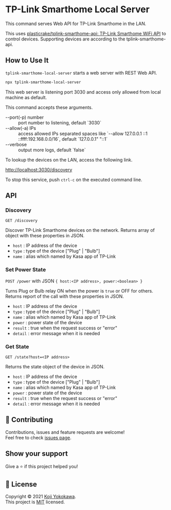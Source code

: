 # TP-Link Smarthome Local Server

This command serves Web API for TP-Link Smarthome in the LAN.

This uses [plasticrake/tplink-smarthome-api: TP-Link Smarthome WiFi API](https://github.com/plasticrake/tplink-smarthome-api) to control devices. Supporting devices are according to the tplink-smarthome-api.

## How to Use It

`tplink-smarthome-local-server` starts a web server with REST Web API.

```sh
npx tplink-smarthome-local-server
```

This web server is listening port 3030 and access only allowed from local machine as default.

This command accepts these arguments.

<dl>
  <dt>--port(-p) number</dt>
    <dd>port number to listening, default `3030`</dd>
  <dt>--allow(-a) IPs</dt>
    <dd>access allowed IPs separated spaces like `--allow 127.0.0.1 ::1 ::ffff:192.168.0.0/16`, default `127.0.0.1" "::1`</dd>
  <dt>--verbose</dt>
    <dd>output more logs, default `false`</dd>
</dl>

To lookup the devices on the LAN, access the following link.

[http://localhost:3030/discovery](
http://localhost:3030/discovery
)

To stop this service, push `ctrl-c` on the executed command line.

## API

### Discovery

`GET /discovery`

Discover TP-Link Smarthome devices on the network.
Returns array of object with these properties in JSON.
- `host` : IP address of the device
- `type` : type of the device ["Plug" | "Bulb"]
- `name` : alias which named by Kasa app of TP-Link

### Set Power State

`POST /power` with JSON `{ host:<IP address>, power:<boolean> }`

Turns Plug or Bulb relay ON when the power is `true` or OFF for others.
Returns report of the call with these properties in JSON.
- `host` : IP address of the device
- `type` : type of the device ["Plug" | "Bulb"]
- `name` : alias which named by Kasa app of TP-Link
- `power` : power state of the device
- `result` : true when the request success or "error"
- `detail` : error message when it is needed


### Get State

`GET /state?host=<IP address>`

Returns the state object of the device in JSON.
- `host` : IP address of the device
- `type` : type of the device ["Plug" | "Bulb"]
- `name` : alias which named by Kasa app of TP-Link
- `power` : power state of the device
- `result` : true when the request success or "error"
- `detail` : error message when it is needed


## 🤝 Contributing

Contributions, issues and feature requests are welcome!<br />Feel free to check [issues page](https://github.com/yokobond/tplink-smarthome-local-server/issues). 
## Show your support

Give a ⭐️ if this project helped you!


## 📝 License

Copyright © 2021 [Koji Yokokawa](https://github.com/yokobond).<br />
This project is [MIT](https://github.com/yokobond/tplink-smarthome-local-server/blob/master/LICENSE) licensed.
